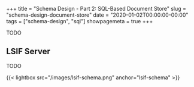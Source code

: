 +++
title = "Schema Design - Part 2: SQL-Based Document Store"
slug = "schema-design-document-store"
date = "2020-01-02T00:00:00-00:00"
tags = ["schema-design", "sql"]
showpagemeta = true
+++

TODO

## LSIF Server

TODO

{{< lightbox src="/images/lsif-schema.png" anchor="lsif-schema" >}}
